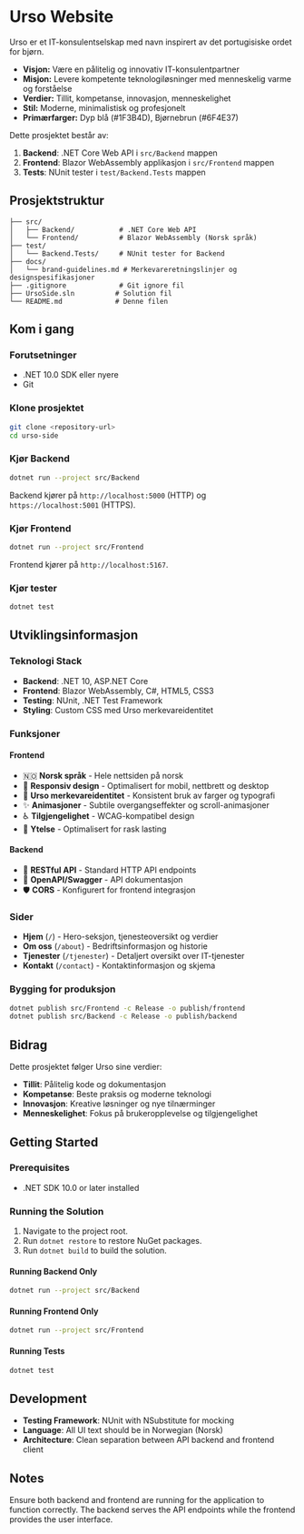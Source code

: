 # Urso Website

Urso er et IT-konsulentselskap med navn inspirert av det portugisiske ordet for bjørn.

- **Visjon:** Være en pålitelig og innovativ IT-konsulentpartner
- **Misjon:** Levere kompetente teknologiløsninger med menneskelig varme og forståelse
- **Verdier:** Tillit, kompetanse, innovasjon, menneskelighet
- **Stil:** Moderne, minimalistisk og profesjonelt
- **Primærfarger:** Dyp blå (#1F3B4D), Bjørnebrun (#6F4E37)

Dette prosjektet består av:

1. **Backend**: .NET Core Web API i `src/Backend` mappen
2. **Frontend**: Blazor WebAssembly applikasjon i `src/Frontend` mappen
3. **Tests**: NUnit tester i `test/Backend.Tests` mappen

## Prosjektstruktur

```text
├── src/
│   ├── Backend/           # .NET Core Web API
│   └── Frontend/          # Blazor WebAssembly (Norsk språk)
├── test/
│   └── Backend.Tests/     # NUnit tester for Backend
├── docs/
│   └── brand-guidelines.md # Merkevareretningslinjer og designspesifikasjoner
├── .gitignore             # Git ignore fil
├── UrsoSide.sln          # Solution fil
└── README.md             # Denne filen
```

## Kom i gang

### Forutsetninger

- .NET 10.0 SDK eller nyere
- Git

### Klone prosjektet

```bash
git clone <repository-url>
cd urso-side
```

### Kjør Backend

```bash
dotnet run --project src/Backend
```

Backend kjører på `http://localhost:5000` (HTTP) og `https://localhost:5001` (HTTPS).

### Kjør Frontend

```bash
dotnet run --project src/Frontend
```

Frontend kjører på `http://localhost:5167`.

### Kjør tester

```bash
dotnet test
```

## Utviklingsinformasjon

### Teknologi Stack

- **Backend**: .NET 10, ASP.NET Core
- **Frontend**: Blazor WebAssembly, C#, HTML5, CSS3
- **Testing**: NUnit, .NET Test Framework
- **Styling**: Custom CSS med Urso merkevareidentitet

### Funksjoner

#### Frontend

- 🇳🇴 **Norsk språk** - Hele nettsiden på norsk
- 📱 **Responsiv design** - Optimalisert for mobil, nettbrett og desktop
- 🎨 **Urso merkevareidentitet** - Konsistent bruk av farger og typografi
- ✨ **Animasjoner** - Subtile overgangseffekter og scroll-animasjoner
- ♿ **Tilgjengelighet** - WCAG-kompatibel design
- 🚀 **Ytelse** - Optimalisert for rask lasting

#### Backend

- 🔌 **RESTful API** - Standard HTTP API endpoints
- 📝 **OpenAPI/Swagger** - API dokumentasjon
- 🛡️ **CORS** - Konfigurert for frontend integrasjon

### Sider

- **Hjem** (`/`) - Hero-seksjon, tjenesteoversikt og verdier
- **Om oss** (`/about`) - Bedriftsinformasjon og historie
- **Tjenester** (`/tjenester`) - Detaljert oversikt over IT-tjenester
- **Kontakt** (`/contact`) - Kontaktinformasjon og skjema

### Bygging for produksjon

```bash
dotnet publish src/Frontend -c Release -o publish/frontend
dotnet publish src/Backend -c Release -o publish/backend
```

## Bidrag

Dette prosjektet følger Urso sine verdier:

- **Tillit**: Pålitelig kode og dokumentasjon
- **Kompetanse**: Beste praksis og moderne teknologi
- **Innovasjon**: Kreative løsninger og nye tilnærminger
- **Menneskelighet**: Fokus på brukeropplevelse og tilgjengelighet

## Getting Started

### Prerequisites

- .NET SDK 10.0 or later installed

### Running the Solution

1. Navigate to the project root.
2. Run `dotnet restore` to restore NuGet packages.
3. Run `dotnet build` to build the solution.

#### Running Backend Only

```bash
dotnet run --project src/Backend
```

#### Running Frontend Only

```bash
dotnet run --project src/Frontend
```

#### Running Tests

```bash
dotnet test
```

## Development

- **Testing Framework**: NUnit with NSubstitute for mocking
- **Language**: All UI text should be in Norwegian (Norsk)
- **Architecture**: Clean separation between API backend and frontend client

## Notes

Ensure both backend and frontend are running for the application to function correctly. The backend serves the API endpoints while the frontend provides the user interface.
